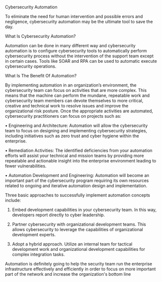 Cybersecurity Automation 

To eliminate the need for human intervention and possible errors and negligence, cybersecurity automation may be the ultimate tool to save the day. 


What Is Cybersecurity Automation?

Automation can be done in many different way and cybersecurity automation is to configure cybersecurity tools to automatically perform cybersecurity process without the intervention of the support team except in certain cases. Tools like SOAR and RPA can be used to automatic execute cybersecurity operations.

What Is The Benefit Of Automation?

By implementing automation in an organization’s environment, the cybersecurity team can focus on activities that are more complex. This means that the machine can perform the mundane, repeatable work and cybersecurity team members can devote themselves to more critical, creative and technical work to resolve issues and improve the organizational risk posture. Once the appropriate activities are automated, cybersecurity practitioners can focus on projects such as:

• Engineering and Architecture: Automation will allow the cybersecurity team to focus on designing and implementing cybersecurity strategies, including initiatives such as zero trust and cyber hygiene within the enterprise.

• Remediation Activities: The identified deficiencies from your automation efforts will assist your technical and mission teams by providing more repeatable and actionable insight into the enterprise environment leading to fewer vulnerabilities.

• Automation Development and Engineering: Automation will become an important part of the cybersecurity program requiring its own resources related to ongoing and iterative automation design and implementation.


Three basic approaches to successfully implement automation concepts include:

1. Embed development capabilities in your cybersecurity team. In this way, developers report directly to cyber leadership.

2. Partner cybersecurity with organizational development teams. This allows cybersecurity to leverage the capabilities of organizational development experts.

3. Adopt a hybrid approach. Utilize an internal team for tactical development work and organizational development capabilities for complex integration tasks.

Automation is definitely going to help the security team run the enterprise infrastructure effectively and efficiently in order to focus on more important part of the network and increase the organization's bottom line
